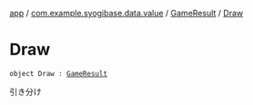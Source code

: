 [app](../../index.md) / [com.example.syogibase.data.value](../index.md) / [GameResult](index.md) / [Draw](./-draw.md)

# Draw

`object Draw : `[`GameResult`](index.md)

引き分け


